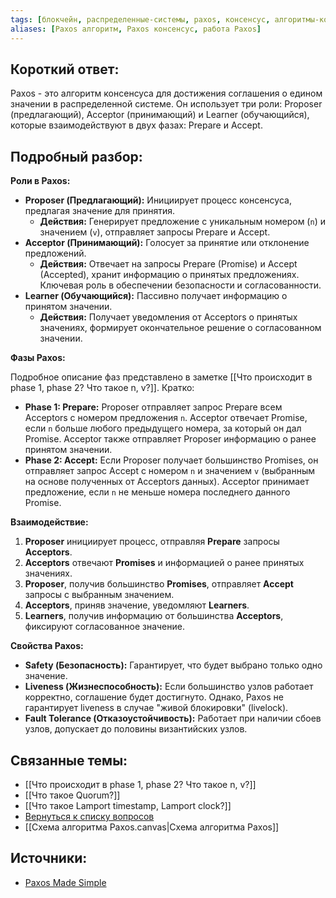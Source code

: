 ```yaml
---
tags: [блокчейн, распределенные-системы, paxos, консенсус, алгоритмы-консенсуса, proposer, acceptor, learner]
aliases: [Paxos алгоритм, Paxos консенсус, работа Paxos]
---
```

## Короткий ответ:

Paxos - это алгоритм консенсуса для достижения соглашения о едином значении в распределенной системе. Он использует три роли: Proposer (предлагающий), Acceptor (принимающий) и Learner (обучающийся), которые взаимодействуют в двух фазах: Prepare и Accept.

## Подробный разбор:

**Роли в Paxos:**

* **Proposer (Предлагающий):**  Инициирует процесс консенсуса, предлагая значение для принятия.  
    * **Действия:**  Генерирует предложение с уникальным номером (`n`) и значением (`v`), отправляет запросы Prepare и Accept.
* **Acceptor (Принимающий):**  Голосует за принятие или отклонение предложений.  
    * **Действия:**  Отвечает на запросы Prepare (Promise) и Accept (Accepted),  хранит информацию о принятых предложениях.  Ключевая роль в обеспечении безопасности и согласованности.
* **Learner (Обучающийся):** Пассивно получает информацию о принятом значении.  
    * **Действия:**  Получает уведомления от Acceptors о принятых значениях,  формирует окончательное решение о согласованном значении.


**Фазы Paxos:**

Подробное описание фаз представлено в заметке [[Что происходит в phase 1, phase 2? Что такое n, v?]].  Кратко:

* **Phase 1: Prepare:** Proposer отправляет запрос Prepare всем Acceptors с номером предложения `n`. Acceptor отвечает Promise, если `n` больше любого предыдущего номера,  за который он дал Promise.  Acceptor также  отправляет Proposer информацию о ранее принятом значении.
* **Phase 2: Accept:** Если Proposer получает большинство Promises,  он отправляет запрос Accept  с номером `n`  и значением `v` (выбранным на основе полученных от Acceptors данных). Acceptor принимает предложение,  если  `n` не меньше номера последнего данного Promise.


**Взаимодействие:**

1. **Proposer** инициирует процесс, отправляя **Prepare** запросы **Acceptors**.
2. **Acceptors** отвечают **Promises**  и информацией о ранее принятых значениях.
3. **Proposer**,  получив большинство **Promises**,  отправляет **Accept** запросы с выбранным значением.
4. **Acceptors**,  приняв значение,  уведомляют **Learners**.
5. **Learners**, получив информацию от большинства **Acceptors**,  фиксируют согласованное значение.


**Свойства Paxos:**

* **Safety (Безопасность):** Гарантирует, что будет выбрано только одно значение.
* **Liveness (Жизнеспособность):**  Если большинство узлов работает корректно,  соглашение будет достигнуто.  Однако,  Paxos не гарантирует liveness в случае  "живой блокировки" (livelock).
* **Fault Tolerance (Отказоустойчивость):**  Работает при наличии сбоев узлов,  допускает до половины византийских узлов.


## Связанные темы:


* [[Что происходит в phase 1, phase 2? Что такое n, v?]]
* [[Что такое Quorum?]]
* [[Что такое Lamport timestamp, Lamport clock?]]
* [Вернуться к списку вопросов](3.%20Список%20вопросов)
* [[Схема алгоритма Paxos.canvas|Схема алгоритма Paxos]]


## Источники:

* [Paxos Made Simple](https://lamport.azurewebsites.net/pubs/paxos-simple.pdf)